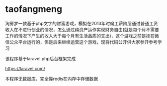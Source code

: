 # taofangmeng
淘房梦一款基于php文字的财富游戏，模拟在2013年时候工薪阶层通过普通工资收入在不进行创业的情况，怎么通过纯资产运作实现财务自由(就是每个月不需要工作的情况下产生的收入大于每个月有生活品质的支出)，这个游戏之前是挂在微信公众平台运行的，但是后来继续运营这个游戏，现将代码公开供大家参开参考学习

该程序基于laravel php后台框架完成

https://laravel.com/

本程序无数据库，完全靠redis在内存中存储数据